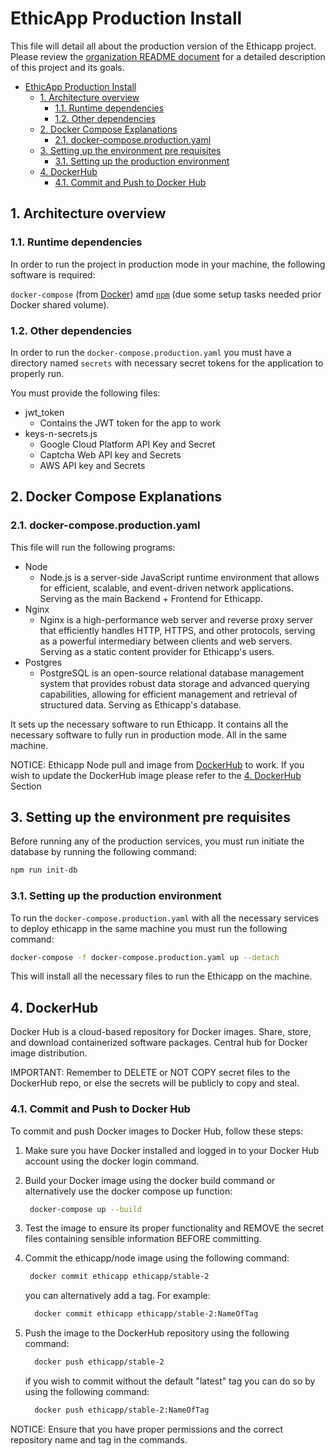 # EthicApp Production Install

This file will detail all about the production version of the Ethicapp project. Please review the [organization README document](https://github.com/EthicApp-Development/organization#readme) for a detailed description of this project and its goals.

- [EthicApp Production Install](#ethicapp-production-install)
  - [1. Architecture overview](#1-architecture-overview)
    - [1.1. Runtime dependencies](#11-runtime-dependencies)
    - [1.2. Other dependencies](#12-other-dependencies)
  - [2. Docker Compose Explanations](#2-docker-compose-explanations)
    - [2.1. docker-compose.production.yaml](#21-docker-composeproductionyaml)
  - [3. Setting up the environment pre requisites](#3-setting-up-the-environment-pre-requisites)
    - [3.1. Setting up the production environment](#31-setting-up-the-production-environment)
  - [4. DockerHub](#4-dockerhub)
    - [4.1. Commit and Push to Docker Hub](#41-commit-and-push-to-docker-hub)

## 1. Architecture overview

### 1.1. Runtime dependencies

In order to run the project in production mode in your machine, the following software is required:

`docker-compose` (from [Docker](https://www.docker.com/)) amd [`npm`](https://www.npmjs.com/package/npm) (due some setup tasks needed prior Docker shared volume).

### 1.2. Other dependencies

In order to run the `docker-compose.production.yaml` you must have a directory named `secrets` with necessary secret tokens for the application to properly run.

You must provide the following files:

- jwt_token
  - Contains the JWT token for the app to work
- keys-n-secrets.js
  - Google Cloud Platform API Key and Secret
  - Captcha Web API key and Secrets
  - AWS API key and Secrets

## 2. Docker Compose Explanations

### 2.1. docker-compose.production.yaml

This file will run the following programs:

- Node
  - Node.js is a server-side JavaScript runtime environment that allows for efficient, scalable, and event-driven network applications. Serving as the main Backend + Frontend for Ethicapp.
- Nginx
  - Nginx is a high-performance web server and reverse proxy server that efficiently handles HTTP, HTTPS, and other protocols, serving as a powerful intermediary between clients and web servers. Serving as a static content provider for Ethicapp's users.
- Postgres
  - PostgreSQL is an open-source relational database management system that provides robust data storage and advanced querying capabilities, allowing for efficient management and retrieval of structured data. Serving as Ethicapp's database.

It sets up the necessary software to run Ethicapp. It contains all the necessary software to fully run in production mode. All in the same machine.

NOTICE: Ethicapp Node pull and image from [DockerHub](https://hub.docker.com/repository/docker/ethicapp/stable-2/general) to work. If you wish to update the DockerHub image please refer to the [4. DockerHub](#4-dockerhub) Section

## 3. Setting up the environment pre requisites

Before running any of the production services, you must run initiate the database by running the following command:

```bash
npm run init-db
```

### 3.1. Setting up the production environment

To run the `docker-compose.production.yaml` with all the necessary services to deploy ethicapp in the same machine you must run the following command:

```bash
docker-compose -f docker-compose.production.yaml up --detach
```

This will install all the necessary files to run the Ethicapp on the machine.

## 4. DockerHub

Docker Hub is a cloud-based repository for Docker images. Share, store, and download containerized software packages. Central hub for Docker image distribution.

IMPORTANT: Remember to DELETE or NOT COPY secret files to the DockerHub repo, or else the secrets will be publicly to copy and steal.

### 4.1. Commit and Push to Docker Hub

To commit and push Docker images to Docker Hub, follow these steps:

1. Make sure you have Docker installed and logged in to your Docker Hub account using the docker login command.

2. Build your Docker image using the docker build command or alternatively use the docker compose up function:

   ```bash
    docker-compose up --build
   ```

3. Test the image to ensure its proper functionality and REMOVE the secret files containing sensible information BEFORE committing.

4. Commit the ethicapp/node image using the following command:

   ```bash
    docker commit ethicapp ethicapp/stable-2
   ```

   you can alternatively add a tag. For example:

    ```bash
      docker commit ethicapp ethicapp/stable-2:NameOfTag
    ```

5. Push the image to the DockerHub repository using the following command:

    ```bash
      docker push ethicapp/stable-2
    ```

    if you wish to commit without the default "latest" tag you can do so by using the following command:

    ```bash
      docker push ethicapp/stable-2:NameOfTag
    ```

NOTICE: Ensure that you have proper permissions and the correct repository name and tag in the commands.
